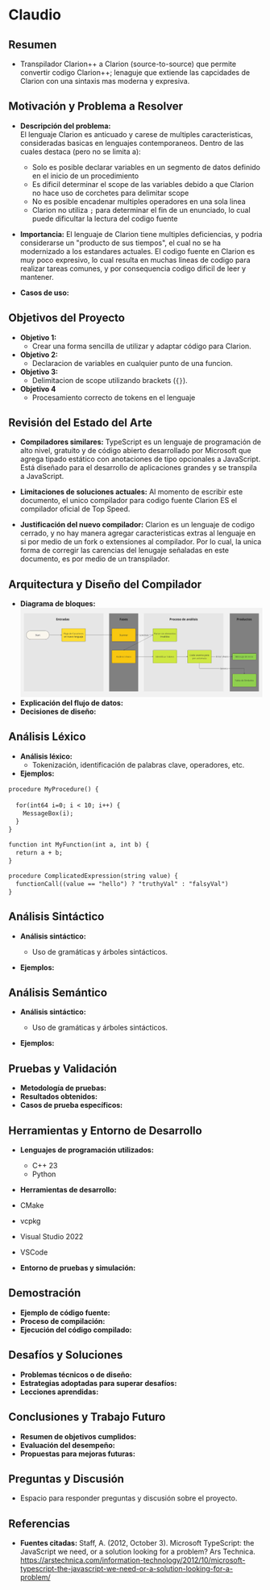 # Claudio

## Resumen
- Transpilador Clarion++ a Clarion (source-to-source) que permite convertir codigo Clarion++; lenaguje que extiende las capcidades de Clarion con una sintaxis mas moderna y expresiva.

## Motivación y Problema a Resolver
- **Descripción del problema:** <br>
  El lenguaje Clarion es anticuado y carese de multiples caracteristicas, consideradas basicas en lenguajes contemporaneos. Dentro de las cuales destaca (pero no se limita a):
    - Solo es posible declarar variables en un segmento de datos definido en el inicio de un procedimiento
    - Es dificil determinar el scope de las variables debido a que Clarion no hace uso de corchetes para delimitar scope
	- No es posible encadenar multiples operadores en una sola linea
	- Clarion no utiliza `;` para determinar el fin de un enunciado, lo cual puede dificultar la lectura del codigo fuente
	

- **Importancia:** 
El lenguaje de Clarion tiene multiples deficiencias, y podria considerarse un "producto de sus tiempos", el cual no se ha modernizado a los estandares actuales. El codigo fuente en Clarion es muy poco expresivo, lo cual resulta en muchas lineas de codigo para realizar tareas comunes, y por consequencia codigo dificil de leer y mantener.
- **Casos de uso:** 

## Objetivos del Proyecto
- **Objetivo 1:**
  - Crear una forma sencilla de utilizar y adaptar código para Clarion.
- **Objetivo 2:**
  - Declaracion de variables en cualquier punto de una funcion.
- **Objetivo 3:**
  - Delimitacion de scope utilizando brackets (`{}`).
- **Objetivo 4**
  - Procesamiento correcto de tokens en el lenguaje

## Revisión del Estado del Arte
- **Compiladores similares:**
TypeScript es un lenguaje de programación de alto nivel, gratuito y de código abierto desarrollado por Microsoft que agrega tipado estático con anotaciones de tipo opcionales a JavaScript. Está diseñado para el desarrollo de aplicaciones grandes y se transpila a JavaScript.

- **Limitaciones de soluciones actuales:**
Al momento de escribir este documento, el unico compilador para codigo fuente Clarion ES el compilador oficial de Top Speed.
- **Justificación del nuevo compilador:**
Clarion es un lenguaje de codigo cerrado, y no hay manera agregar caracteristicas extras al lenguaje en si por medio de un fork o extensiones al compilador. Por lo cual, la unica forma de corregir las carencias del lenugaje señaladas en este documento, es por medio de un transpilador.

## Arquitectura y Diseño del Compilador
- **Diagrama de bloques:**
![diagrame de bloques](images/flow1.jpg)
- **Explicación del flujo de datos:**
- **Decisiones de diseño:**

## Análisis Léxico
- **Análisis léxico:** 
  - Tokenización, identificación de palabras clave, operadores, etc.
- **Ejemplos:**
```
procedure MyProcedure() {
  
  for(int64 i=0; i < 10; i++) {
    MessageBox(i);
  }
}
```

```
function int MyFunction(int a, int b) {
  return a + b;
}
```
```
procedure ComplicatedExpression(string value) {
  functionCall((value == "hello") ? "truthyVal" : "falsyVal")
}
```

## Análisis Sintáctico

- **Análisis sintáctico:** 
  - Uso de gramáticas y árboles sintácticos.

- **Ejemplos:**

## Análisis Semántico

- **Análisis sintáctico:** 
  - Uso de gramáticas y árboles sintácticos.

- **Ejemplos:**

## Pruebas y Validación

- **Metodología de pruebas:**
- **Resultados obtenidos:**
- **Casos de prueba específicos:**

## Herramientas y Entorno de Desarrollo
- **Lenguajes de programación utilizados:**
  - C++ 23
  - Python

- **Herramientas de desarrollo:**
 - CMake
 - vcpkg
 - Visual Studio 2022
 - VSCode

- **Entorno de pruebas y simulación:**

## Demostración
- **Ejemplo de código fuente:**
- **Proceso de compilación:**
- **Ejecución del código compilado:**

## Desafíos y Soluciones
- **Problemas técnicos o de diseño:**
- **Estrategias adoptadas para superar desafíos:**
- **Lecciones aprendidas:**

## Conclusiones y Trabajo Futuro
- **Resumen de objetivos cumplidos:**
- **Evaluación del desempeño:**
- **Propuestas para mejoras futuras:**

## Preguntas y Discusión
- Espacio para responder preguntas y discusión sobre el proyecto.

## Referencias
- **Fuentes citadas:** 
Staff, A. (2012, October 3). Microsoft TypeScript: the JavaScript we need, or a solution looking for a problem? Ars Technica. https://arstechnica.com/information-technology/2012/10/microsoft-typescript-the-javascript-we-need-or-a-solution-looking-for-a-problem/
